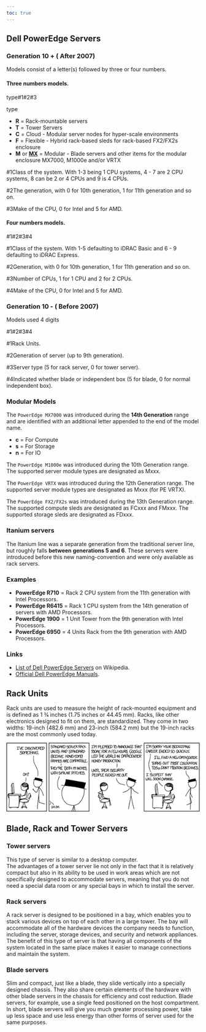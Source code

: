 ```yaml
---
toc: true
---
```


## Dell PowerEdge Servers

### Generation 10 + ( After 2007)

Models consist of a letter(s) followed by three or four numbers.

#### Three numbers models.

<span class="label">type</span><span class="label blue-bg">#1</span><span class="label green-bg">#2</span><span class="label red-bg">#3</span>

<span class="label">type</span>

- **R** = Rack-mountable servers
- **T** = Tower Servers
- **C** = Cloud - Modular server nodes for hyper-scale environments
- **F** = Flexible - Hybrid rack-based sleds for rack-based FX2/FX2s enclosure
- **M** or **[MX](#modular-models)** = Modular - Blade servers and other items for the modular enclosure MX7000, M1000e and/or VRTX

<span class="label blue-bg">#1</span>Class of the system. With 1-3 being 1 CPU systems, 4 - 7 are 2 CPU systems, 8 can be 2 or 4 CPUs and 9 is 4 CPUs.

<span class="label green-bg">#2</span>The generation, with 0 for 10th generation, 1 for 11th generation and so on.

<span class="label red-bg">#3</span>Make of the CPU, 0 for Intel and 5 for AMD.

#### Four numbers models.

<span class="label">#1</span><span class="label blue-bg">#2</span><span class="label green-bg">#3</span><span class="label red-bg">#4</span>

<span class="label">#1</span>Class of the system. With 1-5 defaulting to iDRAC Basic and 6 - 9 defaulting to iDRAC Express.  

<span class="label blue-bg">#2</span>Generation, with 0 for 10th generation, 1 for 11th generation and so on.  

<span class="label green-bg">#3</span>Number of CPUs, 1 for 1 CPU and 2 for 2 CPUs.  

<span class="label red-bg">#4</span>Make of the CPU, 0 for Intel and 5 for AMD.

### Generation 10 - ( Before 2007)

Models used 4 digits

<span class="label">#1</span><span class="label blue-bg">#2</span><span class="label green-bg">#3</span><span class="label red-bg">#4</span>

<span class="label">#1</span>Rack Units.

<span class="label blue-bg">#2</span>Generation of server (up to 9th generation).

<span class="label green-bg">#3</span>Server type (5 for rack server, 0 for tower server).

<span class="label red-bg">#4</span>Indicated whether blade or independent box (5 for blade, 0 for normal independent box).

### Modular Models

The `PowerEdge MX7000` was introduced during the **14th Generation** range and are identified with an additional letter appended to the end of the model name.

- **c** = For Compute
- **s** = For Storage
- **n** = For IO

The `PowerEdge M1000e` was introduced during the 10th Generation range. The supported server module types are designated as Mxxx.

The `PowerEdge VRTX` was introduced during the 12th Generation range. The supported server module types are designated as Mxxx (for PE VRTX).

The `PowerEdge FX2/FX2s` was introduced during the 13th Generation range. The supported compute sleds are designated as FCxxx and FMxxx. The supported storage sleds are designated as FDxxx.

### Itanium servers

The Itanium line was a separate generation from the traditional server line, but roughly falls **between generations 5 and 6**. 
These servers were introduced before this new naming-convention and were only available as rack servers.

### Examples

- **PowerEdge R710** = Rack 2 CPU system from the 11th generation with Intel Processors.
- **PowerEdge R6415** = Rack 1 CPU system from the 14th generation of servers with AMD Processors.
- **PowerEdge 1900** = 1 Unit Tower from the 9th generation with Intel Processors.
- **PowerEdge 6950** = 4 Units Rack from the 9th generation with AMD Processors.

### Links

- [List of Dell PowerEdge Servers](https://en.wikipedia.org/wiki/List_of_Dell_PowerEdge_Servers) on Wikipedia. 
- [Official Dell PowerEdge Manuals](https://dell.com/Poweredgemanuals).

## Rack Units

Rack units are used to measure the height of rack-mounted equipment and is defined as 1 3⁄4 inches (1.75 inches or 44.45 mm).
Racks, like other electronics designed to fit on them, are standardized. They come in two widths: 19-inch (482.6 mm) and 23-inch (584.2 mm) but the 19-inch racks are the most commonly used today.

[![xkcd: Rack Unit](/assets/images/posts/xkcd_rack_unit.png)](https://xkcd.com/1439/)

## Blade, Rack and Tower Servers

### Tower servers

This type of server is similar to a desktop computer.  
The advantages of a tower server lie not only in the fact that it is relatively compact but also in its ability to be used in work areas which are not specifically designed to accommodate servers, meaning that you do not need a special data room or any special bays in which to install the server.

### Rack servers

A rack server is designed to be positioned in a bay, which enables you to stack various devices on top of each other in a large tower. The bay will accommodate all of the hardware devices the company needs to function, including the server, storage devices, and security and network appliances.  
The benefit of this type of server is that having all components of the system located in the same place makes it easier to manage connections and maintain the system.

### Blade servers

Slim and compact, just like a blade, they slide vertically into a specially designed chassis. They also share certain elements of the hardware with other blade servers in the chassis for efficiency and cost reduction. Blade servers, for example, use a single feed positioned on the host compartment.  
In short, blade servers will give you much greater processing power, take up less space and use less energy than other forms of server used for the same purposes.
